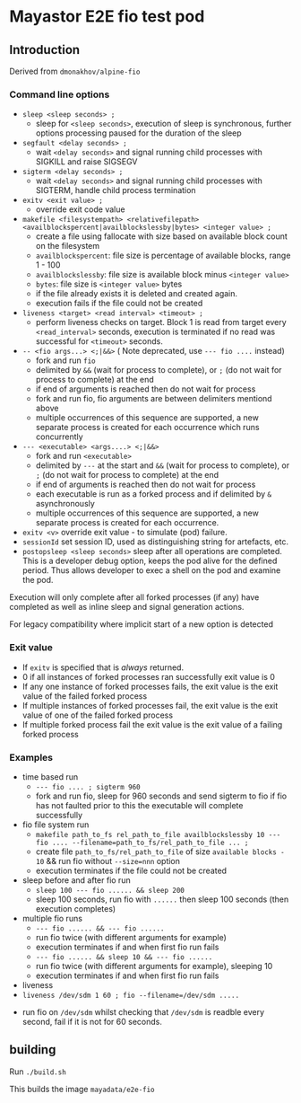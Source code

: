# Mayastor E2E fio test pod
## Introduction
Derived from `dmonakhov/alpine-fio`

### Command line options
 * `sleep <sleep seconds> ;`
   * sleep for `<sleep seconds>`, execution of sleep is synchronous, further options processing paused for
     the duration of the sleep
 * `segfault <delay seconds> ;`
   * wait `<delay seconds>` and signal running child processes with SIGKILL and raise SIGSEGV
 * `sigterm <delay seconds> ;`
   * wait `<delay seconds>` and signal running child processes with SIGTERM, handle child process termination
 * `exitv <exit value> ;`
   * override exit code value
 * `makefile <filesystempath> <relativefilepath> <availblockspercent|availblockslessby|bytes> <integer value> ;`
   * create a file using fallocate with size based on available block count on the filesystem
    * `availblockspercent`: file size is percentage of available blocks, range 1 - 100
    * `availblockslessby`: file size is available block minus `<integer value>`
    * `bytes`: file size is `<integer value>` bytes
    * if the file already exists it is deleted and created again.
    * execution fails if the file could not be created
 * `liveness <target> <read interval> <timeout> ;`
   * perform liveness checks on target. Block 1 is read from target every `<read_interval>` seconds,
     execution is terminated if no read was successful for `<timeout>` seconds.
 * `-- <fio args...> <;|&&>` ( Note deprecated, use `--- fio ....` instead)
   * fork and run `fio`
   * delimited by `&&` (wait for process to complete), or `;` (do not wait for process to complete) at the end
    * if end of arguments is reached then do not wait for process
   * fork and run fio, fio arguments are between  delimiters mentiond above
   * multiple occurrences of this sequence are supported, a new separate process is created for each occurrence which runs concurrently
 * `--- <executable> <args....> <;|&&>`
   * fork and run `<executable>`
   * delimited by `---` at the start and `&&` (wait for process to complete), or `;` (do not wait for process to complete) at the end
    * if end of arguments is reached then do not wait for process
   * each executable is run as a forked process and if delimited by `&` asynchronously
   * multiple occurrences of this sequence are supported, a new separate process is created for each occurrence.
 * `exitv <v>` override exit value - to simulate (pod) failure.
 * `sessionId` set session ID, used as distinguishing string for artefacts, etc.
 * `postopsleep <sleep seconds>` sleep after all operations are completed. This is a developer debug option, keeps the pod alive for the defined period.
Thus allows developer to exec a shell on the pod and examine the pod.

Execution will only complete after all forked processes (if any) have completed as well as inline sleep and signal generation actions.

For legacy compatibility where implicit start of a new option is detected

### Exit value
 * If `exitv` is specified that is *always* returned.
 * 0 if all instances of forked processes ran successfully exit value is 0
 * If any one instance of forked processes fails, the exit value is the exit value of the failed forked process
 * If multiple instances of forked processes fail, the exit value is the exit value of one of the failed forked process
 * If multiple forked process fail the exit value is the exit value of a failing forked process

### Examples
 * time based run
   * `--- fio .... ; sigterm 960`
    - fork and run fio, sleep for 960 seconds and send sigterm to fio
      if fio has not faulted prior to this the executable will complete successfully
 * fio file system run
   * `makefile path_to_fs rel_path_to_file availblockslessby 10 --- fio .... --filename=path_to_fs/rel_path_to_file ... ;`
    - create file `path_to_fs/rel_path_to_file` of size `available blocks - 10` && run fio without `--size=nnn` option
    - execution terminates if the file could not be created
 * sleep before and after fio run
   * `sleep 100 --- fio ...... && sleep 200`
    - sleep 100 seconds, run fio with `......` then sleep 100 seconds (then execution completes)
 * multiple fio runs
   * `--- fio ...... && --- fio ......`
    - run fio twice (with different arguments for example)
    - execution terminates if and when first fio run fails
   * `--- fio ...... && sleep 10 && --- fio ......`
    - run fio twice (with different arguments for example), sleeping 10
    - execution terminates if and when first fio run fails
 * liveness
  * `liveness /dev/sdm 1 60 ; fio --filename=/dev/sdm .....`
   - run fio on `/dev/sdm` whilst checking that `/dev/sdm` is readble every second, fail if it is not for 60 seconds.

## building
Run `./build.sh`

This builds the image `mayadata/e2e-fio`
